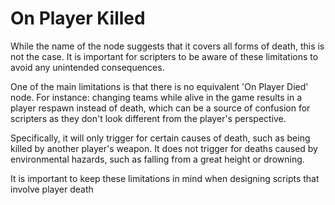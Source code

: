 # On Player Killed

While the name of the node suggests that it covers all forms of death, this is not the case. It is important for scripters to be aware of these limitations to avoid any unintended consequences.

One of the main limitations is that there is no equivalent 'On Player Died' node. For instance: changing teams while alive in the game results in a player respawn instead of death, which can be a source of confusion for scripters as they don't look different from the player's perspective.

Specifically, it will only trigger for certain causes of death, such as being killed by another player's weapon. It does not trigger for deaths caused by environmental hazards, such as falling from a great height or drowning.

It is important to keep these limitations in mind when designing scripts that involve player death
